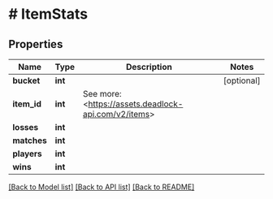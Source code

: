 # # ItemStats

## Properties

Name | Type | Description | Notes
------------ | ------------- | ------------- | -------------
**bucket** | **int** |  | [optional]
**item_id** | **int** | See more: &lt;https://assets.deadlock-api.com/v2/items&gt; |
**losses** | **int** |  |
**matches** | **int** |  |
**players** | **int** |  |
**wins** | **int** |  |

[[Back to Model list]](../../README.md#models) [[Back to API list]](../../README.md#endpoints) [[Back to README]](../../README.md)
